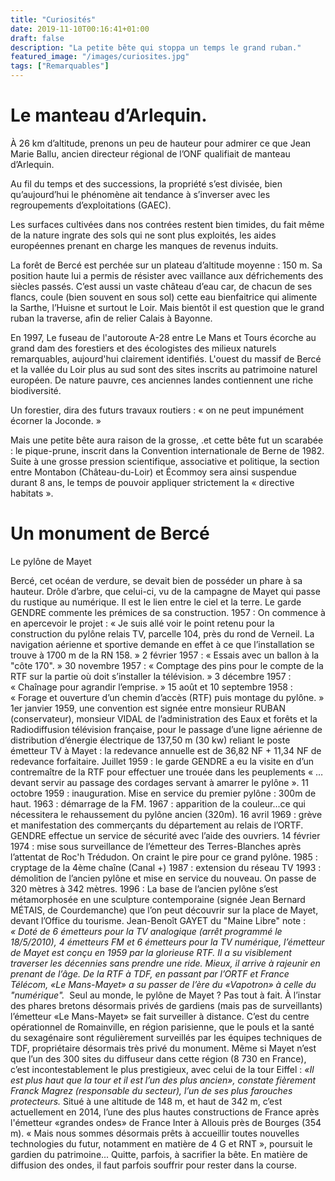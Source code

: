 ```yaml
---
title: "Curiosités"
date: 2019-11-10T00:16:41+01:00
draft: false
description: "La petite bête qui stoppa un temps le grand ruban."
featured_image: "/images/curiosites.jpg"
tags: ["Remarquables"]
---
```


# Le manteau d’Arlequin.
À 26 km d’altitude, prenons un peu de hauteur pour admirer ce que Jean Marie Ballu, ancien directeur
régional de l’ONF qualifiait de manteau d’Arlequin.

Au fil du temps et des successions, la propriété s’est divisée, bien qu’aujourd’hui le phénomène ait
tendance à s’inverser avec les regroupements d’exploitations (GAEC).

Les surfaces cultivées dans nos contrées restent bien timides, du fait même de la nature ingrate des
sols qui ne sont plus exploités, les aides européennes prenant en charge les manques de revenus induits.

La forêt de Bercé est perchée sur un plateau d’altitude moyenne : 150 m. Sa position haute lui a permis
de résister avec vaillance aux défrichements des siècles passés. C’est aussi un vaste château d’eau car,
de chacun de ses flancs, coule (bien souvent en sous sol) cette eau bienfaitrice qui alimente la Sarthe,
l’Huisne et surtout le Loir. Mais bientôt il est question que le grand ruban la traverse, afin de relier
Calais à Bayonne.

En 1997, Le fuseau de l'autoroute A-28 entre Le Mans et Tours écorche au grand dam des forestiers et des
écologistes des milieux naturels remarquables, aujourd'hui clairement identifiés. L'ouest du massif de
Bercé et la vallée du Loir plus au sud sont des sites inscrits au patrimoine naturel européen.
De nature pauvre, ces anciennes landes contiennent une riche biodiversité.

Un forestier, dira des futurs travaux routiers : « on ne peut impunément écorner la Joconde. »

Mais une petite bête aura raison de la grosse, .et cette bête fut un scarabée : le pique-prune, inscrit
dans la Convention internationale de Berne de 1982. Suite à une grosse pression scientifique,
associative et politique, la section entre Montabon (Château-du-Loir) et Écommoy sera ainsi suspendue
durant 8 ans, le temps de pouvoir appliquer strictement la « directive habitats ».

# Un monument de Bercé
Le pylône de Mayet

Bercé, cet océan de verdure, se devait bien de posséder
un phare à sa hauteur.
Drôle d’arbre,  que celui-ci, vu de la campagne de Mayet qui passe du rustique au numérique. 
Il est le lien entre le ciel et la terre.
Le garde GENDRE commente les prémices de sa construction.
1957 : On commence à en apercevoir le projet : « Je suis allé voir le point retenu pour la construction du pylône relais  TV, parcelle 104, près du rond de Verneil. La navigation aérienne et sportive demande en effet  à ce que l’installation se trouve à 1700 m de la RN 158. »
2 février 1957 : « Essais avec  un ballon à la "côte 170". »
30 novembre 1957 : « Comptage des pins pour le compte de la RTF sur la partie où doit s’installer la télévision. »
3 décembre 1957 : « Chaînage pour agrandir l’emprise. »	
15 août et 10 septembre 1958 : « Forage et ouverture d’un chemin d’accès (RTF) puis montage du pylône. »
1er janvier 1959, une convention est signée entre monsieur RUBAN (conservateur), monsieur VIDAL de l’administration des Eaux et forêts et la Radiodiffusion télévision française, pour le passage d’une ligne aérienne de distribution d’énergie électrique  de 137,50 m (30 kw) reliant le poste émetteur TV à Mayet : la redevance annuelle est de 36,82 NF + 11,34 NF de redevance forfaitaire.
Juillet 1959 : le garde GENDRE a eu la visite en d’un contremaître de la RTF pour effectuer une trouée dans les peuplements « …devant servir au passage des cordages servant à amarrer le pylône ».
11 octobre 1959 : inauguration. Mise en service du premier pylône : 300m de haut.
1963 : démarrage de la FM.
1967 : apparition de la couleur...ce qui nécessitera le rehaussement du pylône ancien (320m).
16 avril 1969 : grève et manifestation des commerçants du département au relais de l’ORTF. 
GENDRE effectue un service de sécurité avec l’aide des ouvriers.
14 février 1974 : mise sous surveillance de l’émetteur des Terres-Blanches après l’attentat de Roc'h Trédudon.
On craint le pire pour ce grand pylône.
1985 : cryptage de la 4ème chaîne (Canal +)
1987 : extension du réseau TV
1993 : démolition de l’ancien pylône et mise en service du nouveau. On passe de 320 mètres à 342 mètres. 
1996 : La base de l’ancien pylône s’est métamorphosée en une sculpture contemporaine (signée Jean Bernard MÉTAIS, de Courdemanche) que l’on peut découvrir sur la place de Mayet, devant l’Office du tourisme.
Jean-Benoît GAYET du "Maine Libre" note : *« Doté de 6 émetteurs  pour la TV analogique (arrêt programmé le 18/5/2010), 4 émetteurs FM et 6 émetteurs pour la TV numérique, l’émetteur de Mayet est conçu en 1959 par la glorieuse RTF. 
Il a su visiblement traverser les décennies sans prendre une ride. Mieux, il arrive à rajeunir en prenant de l’âge.
De la RTF à TDF, en passant par l’ORTF et France Télécom, «Le Mans-Mayet» a su passer de l’ère du «Vapotron» à celle du "numérique".* 
Seul au monde, le pylône de Mayet ? Pas tout à fait.
À l’instar des phares bretons désormais privés de gardiens (mais pas de surveillants) l’émetteur «Le Mans-Mayet» se fait surveiller à distance. C’est du centre opérationnel de Romainville, en région parisienne, que le pouls et la santé du sexagénaire sont régulièrement surveillés par les équipes techniques de TDF, propriétaire désormais très privé du monument. Même si Mayet n’est que l’un des 300 sites du diffuseur dans cette région (8 730 en France), c’est incontestablement le plus prestigieux, avec celui de la tour Eiffel : *«Il est plus haut que la tour et il est l’un des plus ancien», constate fièrement Franck Magrez (responsable du secteur), l’un de ses plus farouches protecteurs.* 
Situé à une altitude de 148 m, et haut de 342 m, c’est actuellement en 2014, l’une des plus hautes constructions de France après l'émetteur «grandes ondes» de France Inter à Allouis près de Bourges (354 m).
« Mais nous sommes désormais prêts à accueillir toutes nouvelles technologies du futur, notamment en matière de 4 G et RNT », poursuit le gardien du patrimoine... Quitte, parfois, à sacrifier la bête.
En matière de diffusion des ondes, il faut parfois souffrir pour rester dans la course.
